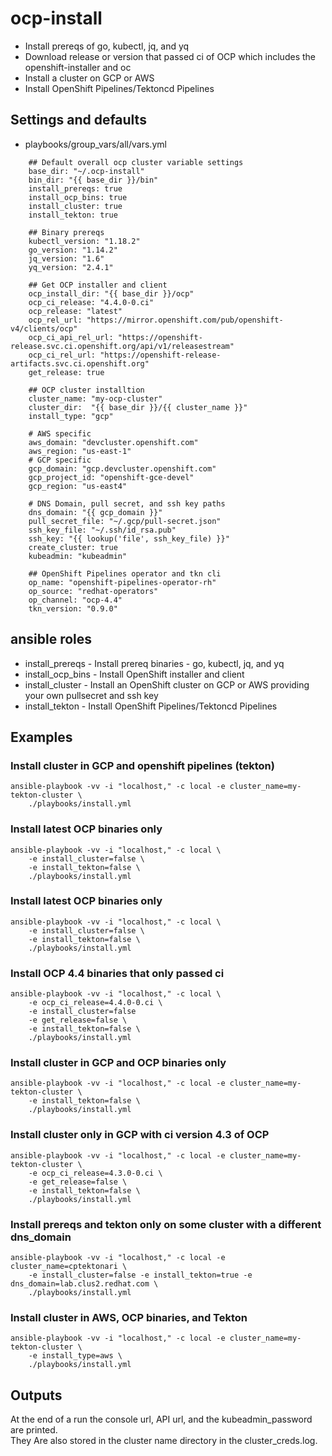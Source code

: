 # ocp-install
- Install prereqs of go, kubectl, jq, and yq
- Download release or version that passed ci of OCP which includes the openshift-installer and oc
- Install a cluster on GCP or AWS
- Install OpenShift Pipelines/Tektoncd Pipelines

## Settings and defaults

- playbooks/group_vars/all/vars.yml

```
    ## Default overall ocp cluster variable settings
    base_dir: "~/.ocp-install"
    bin_dir: "{{ base_dir }}/bin"
    install_prereqs: true
    install_ocp_bins: true
    install_cluster: true
    install_tekton: true
    
    ## Binary prereqs
    kubectl_version: "1.18.2"
    go_version: "1.14.2"
    jq_version: "1.6"
    yq_version: "2.4.1"
    
    ## Get OCP installer and client
    ocp_install_dir: "{{ base_dir }}/ocp"
    ocp_ci_release: "4.4.0-0.ci"
    ocp_release: "latest"
    ocp_rel_url: "https://mirror.openshift.com/pub/openshift-v4/clients/ocp"
    ocp_ci_api_rel_url: "https://openshift-release.svc.ci.openshift.org/api/v1/releasestream"
    ocp_ci_rel_url: "https://openshift-release-artifacts.svc.ci.openshift.org"
    get_release: true
    
    ## OCP cluster installtion
    cluster_name: "my-ocp-cluster"
    cluster_dir:  "{{ base_dir }}/{{ cluster_name }}"
    install_type: "gcp"
    
    # AWS specific
    aws_domain: "devcluster.openshift.com"
    aws_region: "us-east-1"
    # GCP specific
    gcp_domain: "gcp.devcluster.openshift.com"
    gcp_project_id: "openshift-gce-devel"
    gcp_region: "us-east4"
    
    # DNS Domain, pull secret, and ssh key paths
    dns_domain: "{{ gcp_domain }}"
    pull_secret_file: "~/.gcp/pull-secret.json"
    ssh_key_file: "~/.ssh/id_rsa.pub"
    ssh_key: "{{ lookup('file', ssh_key_file) }}"
    create_cluster: true
    kubeadmin: "kubeadmin"
    
    ## OpenShift Pipelines operator and tkn cli
    op_name: "openshift-pipelines-operator-rh"
    op_source: "redhat-operators"
    op_channel: "ocp-4.4"
    tkn_version: "0.9.0"
```

## ansible roles

- install_prereqs - Install prereq binaries - go, kubectl, jq, and yq  
- install_ocp_bins - Install OpenShift installer and client
- install_cluster - Install an OpenShift cluster on GCP or AWS providing your own pullsecret and ssh key
- install_tekton - Install OpenShift Pipelines/Tektoncd Pipelines

## Examples

### Install cluster in GCP and openshift pipelines (tekton)
```
ansible-playbook -vv -i "localhost," -c local -e cluster_name=my-tekton-cluster \
    ./playbooks/install.yml
```

### Install latest OCP binaries only
```
ansible-playbook -vv -i "localhost," -c local \
    -e install_cluster=false \
    -e install_tekton=false \ 
    ./playbooks/install.yml
```

### Install latest OCP binaries only
```
ansible-playbook -vv -i "localhost," -c local \
    -e install_cluster=false \
    -e install_tekton=false \ 
    ./playbooks/install.yml
```

### Install OCP 4.4 binaries that only passed ci
```
ansible-playbook -vv -i "localhost," -c local \
    -e ocp_ci_release=4.4.0-0.ci \
	-e install_cluster=false
    -e get_release=false \
    -e install_tekton=false \
    ./playbooks/install.yml
```

### Install cluster in GCP and OCP binaries only
```
ansible-playbook -vv -i "localhost," -c local -e cluster_name=my-tekton-cluster \
    -e install_tekton=false \
    ./playbooks/install.yml
```

### Install cluster only in GCP with ci version 4.3 of OCP
```
ansible-playbook -vv -i "localhost," -c local -e cluster_name=my-tekton-cluster \
    -e ocp_ci_release=4.3.0-0.ci \
    -e get_release=false \
    -e install_tekton=false \
    ./playbooks/install.yml
```

### Install prereqs and tekton only on some cluster with a different dns_domain
```
ansible-playbook -vv -i "localhost," -c local -e cluster_name=cptektonari \
    -e install_cluster=false -e install_tekton=true -e dns_domain=lab.clus2.redhat.com \
    ./playbooks/install.yml
```

### Install cluster in AWS, OCP binaries, and Tekton
```
ansible-playbook -vv -i "localhost," -c local -e cluster_name=my-tekton-cluster \
    -e install_type=aws \
    ./playbooks/install.yml
```

## Outputs
 
At the end of a run the console url, API url, and the kubeadmin_password are printed.  </br>
They Are also stored in the cluster name directory in the cluster_creds.log.